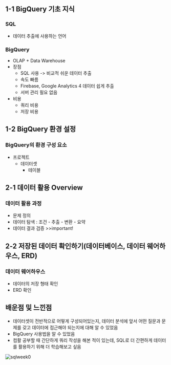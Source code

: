 ## 1-1 BigQuery 기초 지식

### SQL
- 데이터 추출에 사용하는 언어

### BigQuery
- OLAP + Data Warehouse
- 장점
    - SQL 사용 -> 비교적 쉬운 데이터 추출
    - 속도 빠름
    - Firebase, Google Analytics 4 데이터 쉽게 추출
    - 서버 관리 필요 없음
- 비용
    - 쿼리 비용
    - 저장 비용

## 1-2 BigQuery 환경 설정

### BigQuery의 환경 구성 요소
- 프로젝트
    - 데이터셋
        - 테이블


## 2-1 데이터 활용 Overview

### 데이터 활용 과정
- 문제 정의
- 데이터 탐색 : 조건 - 추출 - 변환 - 요약
- 데이터 결과 검증 >>important!

## 2-2 저장된 데이터 확인하기(데이터베이스, 데이터 웨어하우스, ERD)

### 데이터 웨어하우스
- 데이터의 저장 형태 확인
- ERD 확인

## 배운점 및 느낀점
- 데이터셋이 전반적으로 어떻게 구성되어있는지, 데이터 분석에 앞서 어떤 질문과 문제를 갖고 데이터에 접근해야 되는지에 대해 알 수 있었음
- BigQuery 사용법을 알 수 있었음
- 컴활 공부할 때 간단하게 쿼리 작성을 해본 적이 있는데, SQL로 더 간편하게 데이터를 활용하기 위해 더 학습해보고 싶음

![sqlweek0](git/sqlweek0.png)
